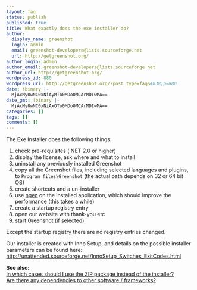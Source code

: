 ```yaml
---
layout: faq
status: publish
published: true
title: What exactly does the exe installer do?
author:
  display_name: greenshot
  login: admin
  email: greenshot-developers@lists.sourceforge.net
  url: http://getgreenshot.org/
author_login: admin
author_email: greenshot-developers@lists.sourceforge.net
author_url: http://getgreenshot.org/
wordpress_id: 880
wordpress_url: http://getgreenshot.org/?post_type=faq&#038;p=880
date: !binary |-
  MjAxMy0wNC0xNiAyMTo0MDo0MCArMDIwMA==
date_gmt: !binary |-
  MjAxMy0wNC0xNiAxOTo0MDo0MCArMDIwMA==
categories: []
tags: []
comments: []
---
```

<p>The Exe Installer does the following things:</p>
<ol>
<li>check pre-requisites (.NET 2.0 or higher)</li>
<li>display the license, ask where and what to install</li>
<li>uninstall any previously installed Greenshot</li>
<li>copy all the Greenshot files, including selected languages and plugins, to <code>Program files\Greenshot</code> (the actual path depends on 32 or 64 bit OS)</li>
<li>create shortcuts and a un-installer</li>
<li>use <a href="http://en.wikipedia.org/wiki/Native_Image_Generator">ngen</a> on the installed application, which should improve the performance (this takes a while)</li>
<li>create a startup registry entry</li>
<li>open our website with thank-you etc</li>
<li>start Greenshot (if selected)</li>
</ol>
<p>Except the startup registry there are no registry entries changed.</p>
<p>Our installer is created with Inno Setup, and details on the possible installer parameters can be found here: <a href="http://unattended.sourceforge.net/InnoSetup_Switches_ExitCodes.html">http://unattended.sourceforge.net/InnoSetup_Switches_ExitCodes.html</a></p>
<p><strong>See also:</strong><br />
<a href="/faq/in-which-cases-should-i-use-the-zip-package-instead-of-the-installer/">In which cases should I use the ZIP package instead of the installer?</a><br />
<a href="/faq/are-there-any-dependencies-to-other-software-frameworks/">Are there any dependencies to other software / frameworks?</a></p>

